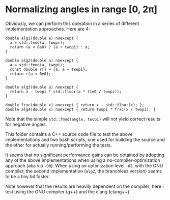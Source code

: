 # Normalizing angles in range [0, 2π]

Obviously, we can perform this operation in a series of different 
implementation approaches. Here are 4:

```
double alg1(double a) noexcept {
  a = std::fmod(a, twopi);
  return (a < 0e0) ? (a + twopi) : a;
}

double alg2(double a) noexcept {
  a = std::fmod(a, twopi);
  const double r[] = {a, a + twopi};
  return r[a < 0e0];
}

double alg3(double a) noexcept {
  return a - twopi * std::floor(a * (1e0 / twopi));
}

double frac(double x) noexcept { return x - std::floor(x); };
double alg4(double x) noexcept { return twopi * frac(x / twopi); }
```

Note that the simple `std::fmod(angle, twopi)` will not yield correct results
for negative angles.

This folder contains a C++ source code file to test the above implementations 
and two bash scripts, one used for building the source and the other for 
actually running/performing the tests.

It seems that no significant performance gains can be obtained by adopting any 
of the above implementations when using a no-compiler-optimization approach 
(aka via `-O0`). When using an optimization level `-O2`, with the GNU compiler, 
the second implementation (`alg2`, the branchless version) seems to be a tiny 
bit faster.

Note however that the results are heavily dependent on the compiler; here i 
test using the GNU compiler (g++) and the clang (clang++).
